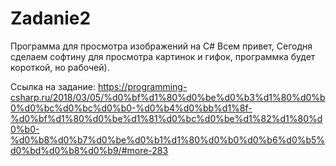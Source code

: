 # Zadanie2
Программа для просмотра изображений на C#
Всем привет,
Сегодня сделаем софтину для просмотра картинок и гифок, программка будет короткой, но рабочей).

Ссылка на задание: 
https://programming-csharp.ru/2018/03/05/%d0%bf%d1%80%d0%be%d0%b3%d1%80%d0%b0%d0%bc%d0%bc%d0%b0-%d0%b4%d0%bb%d1%8f-%d0%bf%d1%80%d0%be%d1%81%d0%bc%d0%be%d1%82%d1%80%d0%b0-%d0%b8%d0%b7%d0%be%d0%b1%d1%80%d0%b0%d0%b6%d0%b5%d0%bd%d0%b8%d0%b9/#more-283
